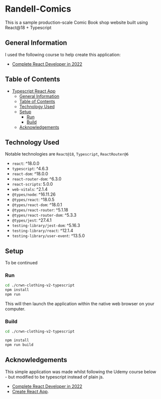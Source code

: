 # Randell-Comics

This is a sample production-scale Comic Book shop website built using React@18 + Typescript

## General Information

I used the following course to help create this application:

- [Complete React Developer in 2022](https://deloittedevelopment.udemy.com/course/complete-react-developer-zero-to-mastery/)

## Table of Contents

- [Typescript React App](#Typescript-React-App)
  - [General Information](#general-information)
  - [Table of Contents](#table-of-contents)
  - [Technology Used](#technology-used)
  - [Setup](#setup)
    - [Run](#run)
    - [Build](#build)
  - [Acknowledgements](#acknowledgements)

## Technology Used

Notable technologies are `React@18`, `Typescript`, `ReactRouter@6`

- `react`: ^18.0.0
- `typescript`: ^4.6.3
- `react-dom`: ^18.0.0
- `react-router-dom`: ^6.3.0
- `react-scripts`: 5.0.0
- `web-vitals`: ^2.1.4
- `@types/node`: ^16.11.26
- `@types/react`: ^18.0.5
- `@types/react-dom`: ^18.0.1
- `@types/react-router`: ^5.1.18
- `@types/react-router-dom`: ^5.3.3
- `@types/jest`: ^27.4.1
- `testing-library/jest-dom`: ^5.16.3
- `testing-library/react`: ^12.1.4
- `testing-library/user-event`: ^13.5.0

## Setup

To be continued

### Run

```bash
cd ./crwn-clothing-v2-typescript
npm install
npm run
```

This will then launch the application within the native web browser on your computer.

### Build

```bash
cd ./crwn-clothing-v2-typescript

npm install
npm run build
```

## Acknowledgements

This simple application was made whilst following the Udemy course below - but modified to be typescript instead of plain js.

- [Complete React Developer in 2022](https://deloittedevelopment.udemy.com/course/complete-react-developer-zero-to-mastery/)
- [Create React App](https://github.com/facebook/create-react-app).
